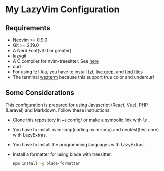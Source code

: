 # My LazyVim Configuration

## Requirements

- Neovim >= 0.9.0
- Git >= 2.19.0
- A Nerd Font(v3.0 or greater)
- lazygit
- A C compiler for nvim-treesitter. See [here](https://github.com/nvim-treesitter/nvim-treesitter#requirements)
- curl
- For using fzf-lua, you have to install [fzf](https://github.com/junegunn/fzf),
  [live grep](https://github.com/BurntSushi/ripgrep), and [find files](https://github.com/sharkdp/fd)
- The terminal [wezterm](https://github.com/wez/wezterm) because this support true color and undercurl

## Some Considerations

This configuration is prepared for using Javascript (React, Vue), PHP (Laravel) and Markdown.
Follow these instructions:

- Clone this repository in ~/.config/ or make a symbolic link with `ln` .
- You have to install nvim-cmp(coding.nvim-cmp) and neotest(test.core) with LazyExtras.
- You have to install the programming languages with LazyExtras.
- Install a formatter for using blade with treesitter.

    ```bash
    npm install -g blade-formatter
    ```
